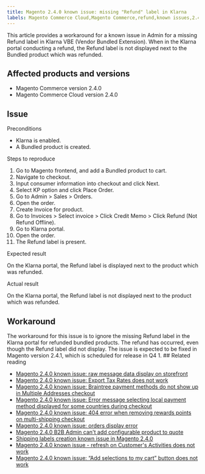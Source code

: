 ```yaml
---
title: Magento 2.4.0 known issue: missing "Refund" label in Klarna
labels: Magento Commerce Cloud,Magento Commerce,refund,known issues,2.4.0,Klarna,label
---
```


This article provides a workaround for a known issue in Admin for a missing Refund label in Klarna VBE (Vendor Bundled Extension). When in the Klarna portal conducting a refund, the Refund label is not displayed next to the Bundled product which was refunded.

## Affected products and versions

* Magento Commerce version 2.4.0
* Magento Commerce Cloud version 2.4.0

## Issue

Preconditions

* Klarna is enabled.
* A Bundled product is created.

Steps to reproduce

1. Go to Magento frontend, and add a Bundled product to cart.
1. Navigate to checkout.
1. Input consumer information into checkout and click Next.
1. Select KP option and click Place Order.
1. Go to Admin > Sales > Orders.
1. Open the order.
1. Create Invoice for product.
1. Go to Invoices > Select invoice > Click Credit Memo > Click Refund (Not Refund Offline).
1. Go to Klarna portal.
1. Open the order.
1. The Refund label is present.

Expected result

On the Klarna portal, the Refund label is displayed next to the product which was refunded.

Actual result 

On the Klarna portal, the Refund label is not displayed next to the product which was refunded.

## Workaround

The workaround for this issue is to ignore the missing Refund label in the Klarna portal for refunded bundled products. The refund has occurred, even though the Refund label did not display. The issue is expected to be fixed in Magento version 2.4.1, which is scheduled for release in Q4 1. ## Related reading

* [Magento 2.4.0 known issue: raw message data display on storefront](https://support.magento.com/hc/en-us/articles/360045804332)
* [Magento 2.4.0 known issue: Export Tax Rates does not work](https://support.magento.com/hc/en-us/articles/360045850032)
* [Magento 2.4.0 known issue: Braintree payment methods do not show up in Multiple Addresses checkout](https://support.magento.com/hc/en-us/articles/360046354992)
* [Magento 2.4.0 known issue: Error message selecting local payment method displayed for some countries during checkout](https://support.magento.com/hc/en-us/articles/360047139331-Magento-2-4-0-known-issue-Error-message-selecting-local-payment-method-displayed-for-some-countries-during-checkout)
* [Magento 2.4.0 known issue: 404 error when removing rewards points on multi-shipping checkout](https://support.magento.com/hc/en-us/articles/360046920131-Magento-2-4-0-known-issue-404-error-when-removing-rewards-points-on-multi-shipping-checkout)
* [Magento 2.4.0 known issue: orders display error](https://support.magento.com/hc/en-us/articles/360046802271-Magento-2-4-0-known-issue-orders-display-error)
* [Magento 2.4.0 B2B Admin can't add configurable product to quote](https://support.magento.com/hc/en-us/articles/360046801971-Magento-2-4-0-known-issue-B2B-Admin-cannot-add-a-configurable-product-to-a-quote)
* [Shipping labels creation known issue in Magento 2.4.0](https://support.magento.com/hc/en-us/articles/360046750171-Shipping-labels-creation-known-issue-in-Magento-2-4-0)
* [Magento 2.4.0 known issue - refresh on Customer's Activities does not work](https://support.magento.com/hc/en-us/articles/360046091332-Magento-2-4-0-known-issue-refresh-on-Customer-s-Activities-does-not-work)
* [Magento 2.4.0 known issue: “Add selections to my cart” button does not work](https://support.magento.com/hc/en-us/articles/360045838312-Magento-2-4-0-known-issue-Add-selections-to-my-cart-button-does-not-work)